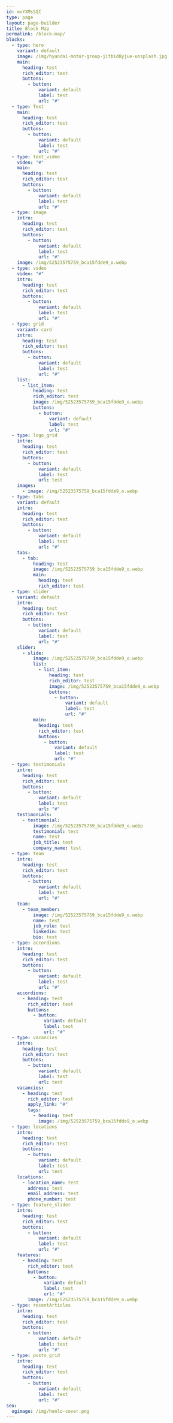 ```yaml
---
id: mvYXMsSQC
type: page
layout: page-builder
title: Block Map
permalink: /block-map/
blocks:
  - type: hero
    variant: default
    image: /img/hyundai-motor-group-jitbid8yjue-unsplash.jpg
    main:
      heading: test
      rich_editor: t﻿est
      buttons:
        - button:
            variant: default
            label: test
            url: "#"
  - type: Text
    main:
      heading: test
      rich_editor: t﻿est
      buttons:
        - button:
            variant: default
            label: test
            url: "#"
  - type: text_video
    video: "#"
    main:
      heading: test
      rich_editor: t﻿est
      buttons:
        - button:
            variant: default
            label: test
            url: "#"
  - type: image
    intro:
      heading: test
      rich_editor: t﻿est
      buttons:
        - button:
            variant: default
            label: test
            url: "#"
    image: /img/52523575759_bca15fdde9_o.webp
  - type: video
    video: "#"
    intro:
      heading: test
      rich_editor: t﻿est
      buttons:
        - button:
            variant: default
            label: test
            url: "#"
  - type: grid
    variant: card
    intro:
      heading: test
      rich_editor: t﻿est
      buttons:
        - button:
            variant: default
            label: test
            url: "#"
    list:
      - list_item:
          heading: test
          rich_editor: t﻿est
          image: /img/52523575759_bca15fdde9_o.webp
          buttons:
            - button:
                variant: default
                label: test
                url: "#"
  - type: logo_grid
    intro:
      heading: test
      rich_editor: t﻿est
      buttons:
        - button:
            variant: default
            label: test
            url: test
    images:
      - image: /img/52523575759_bca15fdde9_o.webp
  - type: tabs
    variant: default
    intro:
      heading: test
      rich_editor: t﻿est
      buttons:
        - button:
            variant: default
            label: test
            url: "#"
    tabs:
      - tab:
          heading: test
          image: /img/52523575759_bca15fdde9_o.webp
          main:
            heading: test
            rich_editor: t﻿est
  - type: slider
    variant: default
    intro:
      heading: test
      rich_editor: t﻿est
      buttons:
        - button:
            variant: default
            label: test
            url: "#"
    slider:
      - slide:
          image: /img/52523575759_bca15fdde9_o.webp
          list:
            - list_item:
                heading: test
                rich_editor: t﻿est
                image: /img/52523575759_bca15fdde9_o.webp
                buttons:
                  - button:
                      variant: default
                      label: test
                      url: "#"
          main:
            heading: test
            rich_editor: t﻿est
            buttons:
              - button:
                  variant: default
                  label: test
                  url: "#"
  - type: testimonials
    intro:
      heading: test
      rich_editor: t﻿est
      buttons:
        - button:
            variant: default
            label: test
            url: "#"
    testimonials:
      - testimonial:
          image: /img/52523575759_bca15fdde9_o.webp
          testimonial: t﻿est
          name: test
          job_title: test
          company_name: test
  - type: team
    intro:
      heading: test
      rich_editor: t﻿est
      buttons:
        - button:
            variant: default
            label: test
            url: "#"
    team:
      - team_member:
          image: /img/52523575759_bca15fdde9_o.webp
          name: test
          job_role: test
          linkedin: test
          bio: t﻿est
  - type: accordions
    intro:
      heading: test
      rich_editor: t﻿est
      buttons:
        - button:
            variant: default
            label: test
            url: "#"
    accordions:
      - heading: test
        rich_editor: t﻿est
        buttons:
          - button:
              variant: default
              label: test
              url: "#"
  - type: vacancies
    intro:
      heading: test
      rich_editor: t﻿est
      buttons:
        - button:
            variant: default
            label: test
            url: test
    vacancies:
      - heading: test
        rich_editor: t﻿est
        apply_link: "#"
        tags:
          - heading: test
            image: /img/52523575759_bca15fdde9_o.webp
  - type: locations
    intro:
      heading: test
      rich_editor: t﻿est
      buttons:
        - button:
            variant: default
            label: test
            url: test
    locations:
      - location_name: test
        address: test
        email_address: test
        phone_number: test
  - type: feature_slider
    intro:
      heading: test
      rich_editor: t﻿est
      buttons:
        - button:
            variant: default
            label: test
            url: "#"
    features:
      - heading: test
        rich_editor: t﻿est
        buttons:
          - button:
              variant: default
              label: test
              url: "#"
        image: /img/52523575759_bca15fdde9_o.webp
  - type: recentArticles
    intro:
      heading: test
      rich_editor: t﻿est
      buttons:
        - button:
            variant: default
            label: test
            url: "#"
  - type: posts_grid
    intro:
      heading: test
      rich_editor: t﻿est
      buttons:
        - button:
            variant: default
            label: test
            url: "#"
seo:
  ogimage: /img/henlo-cover.png
---
```

